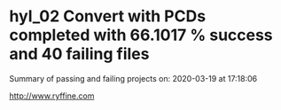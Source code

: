 # hyl_02 Convert with PCDs completed with 66.1017 % success and 40 failing files

Summary of passing and failing projects on: 2020-03-19 at 17:18:06

http://www.ryffine.com
